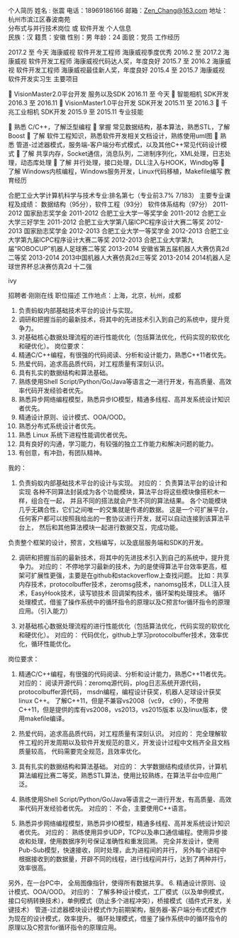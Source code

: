 个人简历
姓名 : 张震  电话：18969186166
邮箱：Zen_Chang@163.com 
地址：杭州市滨江区春波南苑 	 
分布式与并行技术岗位 或 软件开发
个人信息	
民族：汉       籍贯：安徽       性别：男       年龄：24       面貌：党员
工作经历	

2017.2 至 今天		         海康威视			软件开发工程师       海康威视季度优秀
2016.2 至 2017.2         海康威视			软件开发工程师	     海康威视代码达人奖，年度良好
2015.7 至 2016.2         海康威视			软件开发工程师	     海康威视最佳新人奖，年度良好
2015.4 至 2015.7         海康威视          软件开发实习生
主要项目	

	VisionMaster2.0平台开发			服务以及SDK			2016.11 至 今天
	智能相机							SDK开发				2016.3  至 2016.11
	VisionMaster1.0平台开发			SDK开发				2015.11 至 2016.3
	千兆工业相机						SDK开发				2015.9  至 2015.11
专业技能	

	熟悉 C/C++，了解泛型编程
	掌握 常见数据结构，基本算法，熟悉STL，了解Boost
	了解 软件工程知识，熟悉软件开发相关文档设计，熟练使用uml图
	熟悉 管道-过滤器模式，服务端-客户端分布式模式，以及其他C++常见代码设计模式
	了解 共享内存，Socket通信，消息队列，二进制序列化，XML处理，日志处理，动态库处理
	了解 并行处理，接口处理，DLL注入与HOOK，Windbg等
	了解 Windows内核编程，Windows服务开发，Linux代码移植，Makefile编写
教育经历	

合肥工业大学计算机科学与技术专业:排名第七（专业前3.7% 7/183）
主要专业课程及成绩： 数据结构（95分），软件工程（93分） 软件体系结构（97分）
2011-2012 国家励志奖学金            2011-2012 合肥工业大学一等奖学金
2011-2012 合肥工业大学三好学生      2011-2012 合肥工业大学第八届ICPC程序设计大赛二等奖
2012-2013 国家励志奖学金            2012-2013 合肥工业大学一等奖学金
2012-2013 合肥工业大学第九届ICPC程序设计大赛二等奖
2012-2013 合肥工业大学第九届“ROBOCUP”机器人足球赛二等奖
2013-2014 安徽省第五届机器人大赛仿真2d二等奖
2013-2014 2013中国机器人大赛仿真2d三等奖
2013-2014 2014机器人足球世界杯总决赛仿真2d 十二强





ivy

招聘者·刚刚在线
职位描述
工作地点：上海，北京，杭州，成都
1. 负责蚂蚁内部基础技术平台的设计与实现。
2. 调研和把握当前的最新技术，将其中的先进技术引入到自己的系统中，提升竞争力。
3. 对基础核心数据处理流程的进行性能优化（包括算法优化，代码实现的软优化和硬优化）。
岗位要求：
1. 精通C/C++编程，有很强的代码阅读、分析和设计能力，熟悉C++11者优先。
2. 热爱代码，追求高品质代码，对工程质量有深刻认识。
3. 具有扎实的数据结构和算法基础。
4. 熟练使用Shell Script/Python/Go/Java等语言之一进行开发，有高质量、高效率代码开发经验者优先。
5. 熟悉异步网络编程模型，熟悉异步IO模型，精通多线程、高并发系统设计知识者优先。
6. 精通设计原则、设计模式、OOA/OOD。
7. 熟悉分布式系统设计者优先。
8. 熟悉 Linux 系统下进程性能调优者优先。
9. 具有良好的沟通，学习能力，有较强的独立工作能力和解决问题的能力。
10. 有创意，有冲劲，有团队精神。


我的：

1. 负责蚂蚁内部基础技术平台的设计与实现。
对应的：
  负责算法平台的设计和实现
  各种不同算法封装成为各个功能模块，算法平台将这些模块像搭积木一样，组合在一起，
  并且不同的搭法就会产生不同的算法结果。
  各个功能模块几乎无耦合性，它们之间唯一的交集就是传递的数据。
  这是一个可扩展平台，任何客户都可以按照我给出的一套协议进行开发，就可以自动连接到该算法平台上，
  然后和其他算法模块一起进行数据交互，完成功能。
  
  负责整个框架的设计，预言，文档编写，以及底层服务端和SDK的开发。

2. 调研和把握当前的最新技术，将其中的先进技术引入到自己的系统中，提升竞争力。
对应的：
  不停地学习最新的技术，为的是使得算法平台效率更高，框架可扩展性更强，主要是在github和stackoverflow上查找问题。
  比如：共享内存技术，protocolbuffer技术，zeromsg技术，nanomsg技术，DLL注入技术，EasyHook技术，读写锁技术
  回调架构技术，循环架构处理技术。
  循环处理模式，借鉴了操作系统中的循环指令的原理以及C预言for循环指令的原理应用。（引入能力）
  
3. 对基础核心数据处理流程的进行性能优化（包括算法优化，代码实现的软优化和硬优化）。
对应的：
  代码优化，github上学习protocolbuffer技术，效率优化，循环性能优化。
  
岗位要求：
1. 精通C/C++编程，有很强的代码阅读、分析和设计能力，熟悉C++11者优先。
对应的：
  阅读开源代码：zeromq源代码，plog日志系统开源代码，protocolbuffer源代码，
  msdn编程，编程设计获奖，机器人足球设计获奖linux C++。
  了解C++11，但是不兼容vs2008（vc9， c99），不使用C++11，但是提供的库有vs2008，vs2013，vs2015版本
  以及linux版本，使用makefile编译。

2. 热爱代码，追求高品质代码，对工程质量有深刻认识。
对应的：
  完全理解软件工程的开发周期以及软件开发规范的意义，开发设计过程中文档齐全且文档质量较高，
  代码需要完全规范，且效率优化。
  
3. 具有扎实的数据结构和算法基础。
对应的：
  大学数据结构成绩优异，计算机算法编程比赛二等奖，熟悉STL算法，使用比较熟练，在算法平台中应用广泛。
  
4. 熟练使用Shell Script/Python/Go/Java等语言之一进行开发，有高质量、高效率代码开发经验者优先。
对应的：
  不会，主要使用C++语言。
  
5. 熟悉异步网络编程模型，熟悉异步IO模型，精通多线程、高并发系统设计知识者优先。
对应的：
  熟练使用异步UDP，TCP以及串口通信编程。使用异步接收和处理，使用数据序列号保证准确性和重发回溯。
  完全并发设计，使用Pub-Sub模型，快速接收，同时处理，此为进程间的并行，
  另外每个进程中根据接收到的数据量，开辟不同的线程，进行线程间并行，达到了两种并行，效率很高。
  
  另外，在一台PC中， 全局图像指针，使得所有数据共享。
6. 精通设计原则、设计模式、OOA/OOD。
对应的：
  了解多种设计模式，工厂模式（以及单例模式，接口句柄转换技术），单例模式（防止多个进程冲突），桥接模式（插件式开发，关键技术）
  管道-过滤器模块设计模式作为前期架构，服务器-客户端分布式模式作为现在的设计模式，效率提升。
  循环处理模式，借鉴了操作系统中的循环指令的原理以及C预言for循环指令的原理应用。

  
  
  
  
  





































